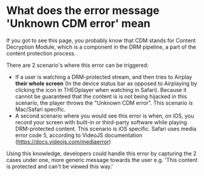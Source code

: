 # What does the error message 'Unknown CDM error' mean

If you got to see this page, you probably know that CDM stands for Content Decryption Module, which is a component in the DRM pipeline, a part of the content protection process.

There are 2 scenario's where this error can be triggered:

- If a user is watching a DRM-protected stream, and then tries to Airplay **their whole screen** (In the device status bar  as opposed to Airplaying by clicking the icon in THEOplayer when watching in Safari). Because it cannot be guaranteed that the content is is not being hijacked in this scenario, the player throws the "Unknown CDM error". This scenario is Mac/Safari specific.
- A second scenario where you would see this error is when, on iOS, you record your screen with built-in or third-party software while playing DRM-protected content. This scenario is iOS specific.
Safari uses media error code 5, according to VideoJS documentation (https://docs.videojs.com/mediaerror)

Using this knowledge, developers could handle this error by capturing the 2 cases under one, more generic message towards the user e.g. 'This content is protected and can't be viewed this way.'